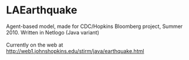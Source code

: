 LAEarthquake
============

Agent-based model, made for CDC/Hopkins Bloomberg project, Summer 2010. Written in Netlogo (Java variant)
<br>
<br>
Currently on the web at <a href="http://web1.johnshopkins.edu/stirm/java/earthquake.html">http://web1.johnshopkins.edu/stirm/java/earthquake.html</a>